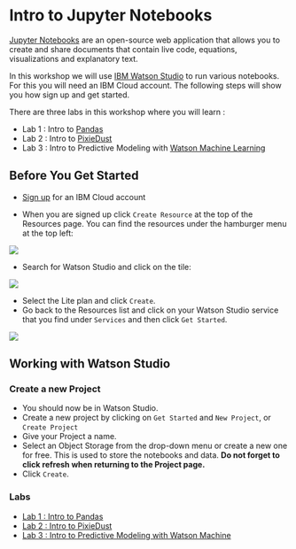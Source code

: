 # Intro to Jupyter Notebooks 
[Jupyter Notebooks](https://jupyter.org/) are an open-source web application that allows you to create and share documents that contain live code, equations, visualizations and explanatory text.

In this workshop we will use [IBM Watson Studio](https://dataplatform.cloud.ibm.com/docs/content/wsj/getting-started/overview-ws.html) to run various notebooks. For this you will need an IBM Cloud account. The following steps will show you how sign up and get started. 

There are three labs in this workshop where you will learn : 
* Lab 1 : Intro to [Pandas](https://pandas.pydata.org/docs/)
* Lab 2 : Intro to [PixieDust](https://github.com/pixiedust/pixiedust)
* Lab 3 : Intro to Predictive Modeling with [Watson Machine Learning](https://www.ibm.com/cloud/machine-learning) 

## Before You Get Started 

 - [Sign up](https://ibm.biz/BdqqiN) for an IBM Cloud account

- When you are signed up click `Create Resource` at the top of the Resources page. You can find the resources under the hamburger menu at the top left:

 ![](https://github.com/IBMDeveloperUK/pandas-workshop/blob/master/images/resources.png)
 
- Search for Watson Studio and click on the tile:

![](https://github.com/IBMDeveloperUK/jupyter-notebooks-101/blob/master/images/studio.png)

- Select the Lite plan and click `Create`.
- Go back to the Resources list and click on your Watson Studio service that you find under `Services` and then click `Get Started`. 

![](https://github.com/IBMDeveloperUK/jupyter-notebooks-101/blob/master/images/launch.png)

## Working with Watson Studio 

### Create a new Project
- You should now be in Watson Studio.
- Create a new project by clicking on `Get Started` and `New Project`, or `Create Project`
- Give your Project a name.
- Select an Object Storage from the drop-down menu or create a new one for free. This is used to store the notebooks and data. **Do not forget to click refresh when returning to the Project page.**
- Click `Create`.  

### Labs 
* [Lab 1 : Intro to Pandas](lab_1.md) 
* [Lab 2 : Intro to PixieDust](lab_2.md)
* [Lab 3 : Intro to Predictive Modeling with Watson Machine](lab_3.md) 
